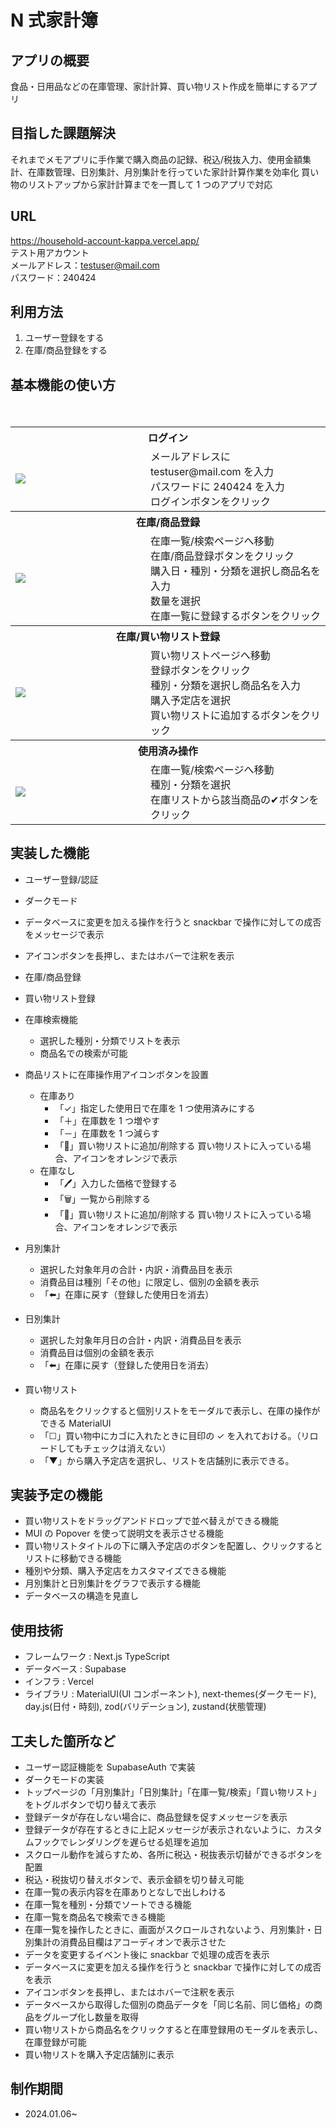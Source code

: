 # N 式家計簿

## アプリの概要

食品・日用品などの在庫管理、家計計算、買い物リスト作成を簡単にするアプリ

## 目指した課題解決

それまでメモアプリに手作業で購入商品の記録、税込/税抜入力、使用金額集計、在庫数管理、日別集計、月別集計を行っていた家計計算作業を効率化
買い物のリストアップから家計計算までを一貫して 1 つのアプリで対応

## URL

https://household-account-kappa.vercel.app/<br>
テスト用アカウント<br>
メールアドレス：testuser@mail.com<br>
パスワード：240424<br>

## 利用方法

1. ユーザー登録をする
1. 在庫/商品登録をする

## 基本機能の使い方
<table>
  <tr>
    <th colspan="2">ログイン</th>
  </tr>
  <tr>
    <td width="200"><img src="https://github.com/FumioNamai/household-account/assets/115169127/cf346b2b-c06a-4b8d-a9fa-e2b4c6e4118f" />
</td>
　　<td style="vertical-align:top">メールアドレスに testuser@mail.com を入力<br>
        パスワードに 240424 を入力<br>
        ログインボタンをクリック
    </td>
  </tr>
  <tr>
  <th colspan="2">在庫/商品登録</th>
  </tr>
  <tr>
    <td>
<img src="https://github.com/FumioNamai/household-account/assets/115169127/62035b4e-653e-4c08-b7cb-90e7f8e15779" />
</td>
　　<td style="vertical-align:top">在庫一覧/検索ページへ移動<br>
        在庫/商品登録ボタンをクリック<br>
        購入日・種別・分類を選択し商品名を入力<br>
        数量を選択<br>
        在庫一覧に登録するボタンをクリック
    </td>
  </tr>
  <tr>
    <th colspan="2">在庫/買い物リスト登録</th>
  </tr>
  <tr>
    <td><img src="https://github.com/FumioNamai/household-account/assets/115169127/2c807961-e0c6-465b-bb08-75326c4054e3" />
</td>
    <td>買い物リストページへ移動<br>
        登録ボタンをクリック<br>
        種別・分類を選択し商品名を入力<br>
        購入予定店を選択<br>
        買い物リストに追加するボタンをクリック
    </td>
  </tr>
  <tr>
    <th colspan="2">使用済み操作</th>
  </tr>
  <tr>
    <td>
<img src="https://github.com/FumioNamai/household-account/assets/115169127/fbaa5b7e-160d-4852-b661-c73ae1d5bbbe" />
</td>
    <td>在庫一覧/検索ページへ移動<br>
        種別・分類を選択<br>
        在庫リストから該当商品の✔ボタンをクリック
    </td>
  </tr>
  <tr>
  </tr>
</table>

## 実装した機能

- ユーザー登録/認証

- ダークモード

- データベースに変更を加える操作を行うと snackbar で操作に対しての成否をメッセージで表示

- アイコンボタンを長押し、またはホバーで注釈を表示

- 在庫/商品登録

- 買い物リスト登録

- 在庫検索機能

  - 選択した種別・分類でリストを表示
  - 商品名での検索が可能

- 商品リストに在庫操作用アイコンボタンを設置

  - 在庫あり
    - 「✓」指定した使用日で在庫を 1 つ使用済みにする
    - 「＋」在庫数を 1 つ増やす
    - 「－」在庫数を 1 つ減らす
    - 「🛒」買い物リストに追加/削除する
      買い物リストに入っている場合、アイコンをオレンジで表示
  - 在庫なし
    - 「🖊」入力した価格で登録する
    - 「🗑️」一覧から削除する
    - 「🛒」買い物リストに追加/削除する
      買い物リストに入っている場合、アイコンをオレンジで表示

- 月別集計

  - 選択した対象年月の合計・内訳・消費品目を表示
  - 消費品目は種別「その他」に限定し、個別の金額を表示
  - 「⬅️」在庫に戻す（登録した使用日を消去）

- 日別集計

  - 選択した対象年月日の合計・内訳・消費品目を表示
  - 消費品目は個別の金額を表示
  - 「⬅️」在庫に戻す（登録した使用日を消去）

- 買い物リスト
  - 商品名をクリックすると個別リストをモーダルで表示し、在庫の操作ができる MaterialUI
  - 「☐」買い物中にカゴに入れたときに目印の ✓ を入れておける。（リロードしてもチェックは消えない）
  - 「▼」から購入予定店を選択し、リストを店舗別に表示できる。

## 実装予定の機能

- 買い物リストをドラッグアンドドロップで並べ替えができる機能
- MUI の Popover を使って説明文を表示させる機能
- 買い物リストタイトルの下に購入予定店のボタンを配置し、クリックするとリストに移動できる機能
- 種別や分類、購入予定店をカスタマイズできる機能
- 月別集計と日別集計をグラフで表示する機能
- データベースの構造を見直し

## 使用技術

- フレームワーク : Next.js TypeScript<br>
- データベース : Supabase<br>
- インフラ : Vercel<br>
- ライブラリ : MaterialUI(UI コンポーネント), next-themes(ダークモード), day.js(日付・時刻), zod(バリデーション), zustand(状態管理)

## 工夫した箇所など

- ユーザー認証機能を SupabaseAuth で実装
- ダークモードの実装
- トップページの「月別集計」「日別集計」「在庫一覧/検索」「買い物リスト」をトグルボタンで切り替えて表示
- 登録データが存在しない場合に、商品登録を促すメッセージを表示
- 登録データが存在するときに上記メッセージが表示されないように、カスタムフックでレンダリングを遅らせる処理を追加
- スクロール動作を減らすため、各所に税込・税抜表示切替ができるボタンを配置
- 税込・税抜切り替えボタンで、表示金額を切り替え可能
- 在庫一覧の表示内容を在庫ありとなしで出しわける
- 在庫一覧を種別・分類でソートできる機能
- 在庫一覧を商品名で検索できる機能
- 在庫一覧を操作したときに、画面がスクロールされないよう、月別集計・日別集計の消費品目欄はアコーディオンで表示させた
- データを変更するイベント後に snackbar で処理の成否を表示
- データベースに変更を加える操作を行うと snackbar で操作に対しての成否を表示
- アイコンボタンを長押し、またはホバーで注釈を表示
- データベースから取得した個別の商品データを「同じ名前、同じ価格」の商品をグループ化し数量を取得
- 買い物リストから商品名をクリックすると在庫登録用のモーダルを表示し、在庫登録が可能
- 買い物リストを購入予定店舗別に表示

## 制作期間

- 2024.01.06~
